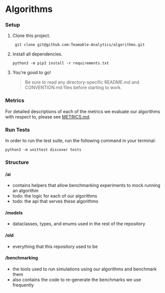 # Algorithms

### Setup

1. Clone this project.
   ```
    git clone git@github.com:Teamable-Analytics/algorithms.git
   ```
2. Install all dependencies.
   ```
   python3 -m pip3 install -r requirements.txt
   ```
3. You're good to go!
   > Be sure to read any directory-specific README.md and CONVENTION.md files before starting to work.

### Metrics

For detailed descriptions of each of the metrics we evaluate our algorithms with respect to, please
see [METRICS.md](./METRICS.md).

### Run Tests

In order to run the test suite, run the following command in your terminal:

```
python3 -m unittest discover tests
```

### Structure

#### /ai

- contains helpers that allow benchmarking experiments to mock running an algorithm
- todo: the logic for each of our algorithms
- todo: the api that serves these algorithms

#### /models

- dataclasses, types, and enums used in the rest of the repository

#### /old

- everything that this repository used to be

#### /benchmarking

- the tools used to run simulations using our algorithms and benchmark them
- also contains the code to re-generate the benchmarks we use frequently

